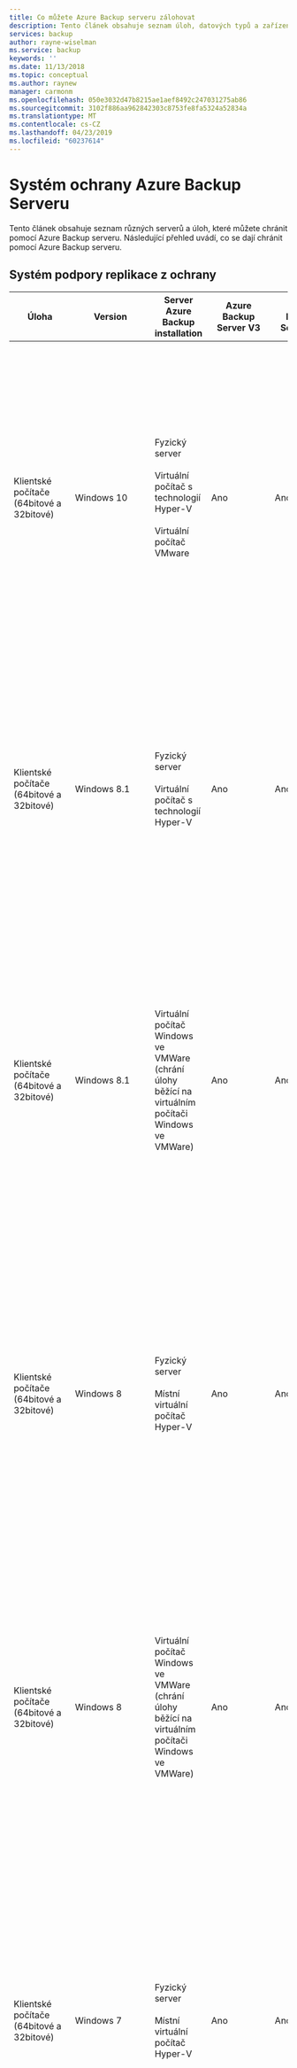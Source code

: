 ```yaml
---
title: Co můžete Azure Backup serveru zálohovat
description: Tento článek obsahuje seznam úloh, datových typů a zařízení, která chrání Azure Backup serveru matice podpory.
services: backup
author: rayne-wiselman
ms.service: backup
keywords: ''
ms.date: 11/13/2018
ms.topic: conceptual
ms.author: raynew
manager: carmonm
ms.openlocfilehash: 050e3032d47b8215ae1aef8492c247031275ab86
ms.sourcegitcommit: 3102f886aa962842303c8753fe8fa5324a52834a
ms.translationtype: MT
ms.contentlocale: cs-CZ
ms.lasthandoff: 04/23/2019
ms.locfileid: "60237614"
---
```

# <a name="azure-backup-server-protection-matrix"></a>Systém ochrany Azure Backup Serveru

Tento článek obsahuje seznam různých serverů a úloh, které můžete chránit pomocí Azure Backup serveru. Následující přehled uvádí, co se dají chránit pomocí Azure Backup serveru.

## <a name="protection-support-matrix"></a>Systém podpory replikace z ochrany

|Úloha|Version|Server Azure Backup</br> installation|Azure Backup</br> Server V3|Azure Backup</br> Server V2|Ochrana a obnovení|
|------------|-----------|---------------|--------------|---------------|-----------------|
|Klientské počítače (64bitové a 32bitové)|Windows 10|Fyzický server<br /><br />Virtuální počítač s technologií Hyper-V<br /><br />Virtuální počítač VMware|Ano|Ano|Svazek, sdílená složka, složka, soubory, svazky s odstraněnými<br /><br />Chráněné svazky musí obsahovat systém souborů NTFS. FAT a FAT32 nejsou podporovány.<br /><br />Svazky musí mít aspoň 1 GB. Aplikace DPM používá k pořízení snímku dat službu Stínová kopie svazku (VSS) a snímek funguje, pouze pokud je svazek aspoň 1 GB.|
|Klientské počítače (64bitové a 32bitové)|Windows 8.1|Fyzický server<br /><br />Virtuální počítač s technologií Hyper-V|Ano|Ano|Soubory<br /><br />Chráněné svazky musí obsahovat systém souborů NTFS. FAT a FAT32 nejsou podporovány.<br /><br />Svazky musí mít aspoň 1 GB. Aplikace DPM používá k pořízení snímku dat službu Stínová kopie svazku (VSS) a snímek funguje, pouze pokud je svazek aspoň 1 GB.|
|Klientské počítače (64bitové a 32bitové)|Windows 8.1|Virtuální počítač Windows ve VMWare (chrání úlohy běžící na virtuálním počítači Windows ve VMWare)|Ano|Ano|Svazek, sdílená složka, složka, soubory, svazky s odstraněnými<br /><br />Chráněné svazky musí obsahovat systém souborů NTFS. FAT a FAT32 nejsou podporovány.<br /><br />Svazky musí mít aspoň 1 GB. Aplikace DPM používá k pořízení snímku dat službu Stínová kopie svazku (VSS) a snímek funguje, pouze pokud je svazek aspoň 1 GB.|
|Klientské počítače (64bitové a 32bitové)|Windows 8|Fyzický server<br /><br />Místní virtuální počítač Hyper-V|Ano|Ano|Svazek, sdílená složka, složka, soubory, svazky s odstraněnými<br /><br />Chráněné svazky musí obsahovat systém souborů NTFS. FAT a FAT32 nejsou podporovány.<br /><br />Svazky musí mít aspoň 1 GB. Aplikace DPM používá k pořízení snímku dat službu Stínová kopie svazku (VSS) a snímek funguje, pouze pokud je svazek aspoň 1 GB.|
|Klientské počítače (64bitové a 32bitové)|Windows 8|Virtuální počítač Windows ve VMWare (chrání úlohy běžící na virtuálním počítači Windows ve VMWare)|Ano|Ano|Svazek, sdílená složka, složka, soubory, svazky s odstraněnými<br /><br />Chráněné svazky musí obsahovat systém souborů NTFS. FAT a FAT32 nejsou podporovány.<br /><br />Svazky musí mít aspoň 1 GB. Aplikace DPM používá k pořízení snímku dat službu Stínová kopie svazku (VSS) a snímek funguje, pouze pokud je svazek aspoň 1 GB.|
|Klientské počítače (64bitové a 32bitové)|Windows 7|Fyzický server<br /><br />Místní virtuální počítač Hyper-V|Ano|Ano|Svazek, sdílená složka, složka, soubory, svazky s odstraněnými<br /><br />Chráněné svazky musí obsahovat systém souborů NTFS. FAT a FAT32 nejsou podporovány.<br /><br />Svazky musí mít aspoň 1 GB. Aplikace DPM používá k pořízení snímku dat službu Stínová kopie svazku (VSS) a snímek funguje, pouze pokud je svazek aspoň 1 GB.|
|Klientské počítače (64bitové a 32bitové)|Windows 7|Virtuální počítač Windows ve VMWare (chrání úlohy běžící na virtuálním počítači Windows ve VMWare)|Ano|Ano|Svazek, sdílená složka, složka, soubory, svazky s odstraněnými<br /><br />Chráněné svazky musí obsahovat systém souborů NTFS. FAT a FAT32 nejsou podporovány.<br /><br />Svazky musí mít aspoň 1 GB. Aplikace DPM používá k pořízení snímku dat službu Stínová kopie svazku (VSS) a snímek funguje, pouze pokud je svazek aspoň 1 GB.|
|Servery (32bitové a 64bitové)|Windows Server 2016|Virtuální počítač Azure (když úloha běží jako virtuální počítač Azure)<br /><br />Virtuální počítač Windows ve VMWare (chrání úlohy běžící na virtuálním počítači Windows ve VMWare)<br /><br />Fyzický server<br /><br />Místní virtuální počítač Hyper-V<br /> <br /> Azure Stack|Ano<br /><br />Ne server Nano|Ano<br /><br />Ne server Nano|Svazek, sdílená složka, složka, soubor, stav/úplné obnovení systému), deduplikované svazky|
|Servery (32bitové a 64bitové)|Windows Server 2012 R2 – Datacenter a Standard|Virtuální počítač Azure (když úloha běží jako virtuální počítač Azure)<br /> <br /> Azure Stack|Ano|Ano|Svazek, sdílená složka, složka, soubor<br /><br />Aplikace DPM musí běžet aspoň Windows Server 2012 R2 pro ochranu systému Windows Server 2012 deduplikované svazky.|
|Servery (32bitové a 64bitové)|Windows Server 2012 R2 – Datacenter a Standard|Virtuální počítač Windows ve VMWare (chrání úlohy běžící na virtuálním počítači Windows ve VMWare)<br /> <br /> Azure Stack|Ano|Ano|Svazek, sdílená složka, složka, soubor, stav/úplné obnovení systému)<br /><br />Aplikace DPM musí běžet na Windows Server 2012 nebo 2012 R2 ochrana svazků systému Windows Server 2012 zajištěná.|
|Servery (32bitové a 64bitové)|Windows Server 2012/2012 s aktualizací SP1 – Datacenter and Standard|Fyzický server<br /><br />Místní virtuální počítač Hyper-V<br /> <br /> Azure Stack|Ano|Ano|Svazek, sdílená složka, složka, soubor, stav/úplné obnovení systému<br /><br />Aplikace DPM musí běžet aspoň Windows Server 2012 R2 pro ochranu systému Windows Server 2012 deduplikované svazky.|
|Servery (32bitové a 64bitové)|Windows Server 2012/2012 s aktualizací SP1 – Datacenter and Standard|Virtuální počítač Azure (když úloha běží jako virtuální počítač Azure)<br /> <br /> Azure Stack|Ano|Ano|Svazek, sdílená složka, složka, soubor<br /><br />Aplikace DPM musí běžet aspoň Windows Server 2012 R2 pro ochranu systému Windows Server 2012 deduplikované svazky.|
|Servery (32bitové a 64bitové)|Windows Server 2012/2012 s aktualizací SP1 – Datacenter and Standard|Virtuální počítač Windows ve VMWare (chrání úlohy běžící na virtuálním počítači Windows ve VMWare)<br /> <br /> Azure Stack|Ano|Ano|Svazek, sdílená složka, složka, soubor, stav/úplné obnovení systému<br /><br />Aplikace DPM musí běžet aspoň Windows Server 2012 R2 pro ochranu systému Windows Server 2012 deduplikované svazky.|
|Servery (32bitové a 64bitové)|Windows Server 2008 R2 SP1 – Standard a Enterprise|Fyzický server<br /><br />Místní virtuální počítač Hyper-V<br /> <br /> Azure Stack|Ano<br /><br />Musíte používat verzi SP1 a nainstalovat [Windows Management Frame 4.0](https://www.microsoft.com/download/details.aspx?id=40855)|Ano<br /><br />Musíte používat verzi SP1 a nainstalovat [Windows Management Frame 4.0](https://www.microsoft.com/download/details.aspx?id=40855)|Svazek, sdílená složka, složka, soubor, stav/úplné obnovení systému|
|Servery (32bitové a 64bitové)|Windows Server 2008 R2 SP1 – Standard a Enterprise|Virtuální počítač Azure (když úloha běží jako virtuální počítač Azure)<br /> <br /> Azure Stack|Ano<br /><br />Musíte používat verzi SP1 a nainstalovat [Windows Management Frame 4.0](https://www.microsoft.com/download/details.aspx?id=40855)|Ano<br /><br />Musíte používat verzi SP1 a nainstalovat [Windows Management Frame 4.0](https://www.microsoft.com/download/details.aspx?id=40855)|Svazek, sdílená složka, složka, soubor|
|Servery (32bitové a 64bitové)|Windows Server 2008 R2 SP1 – Standard a Enterprise|Virtuální počítač Windows ve VMWare (chrání úlohy běžící na virtuálním počítači Windows ve VMWare)<br /> <br /> Azure Stack|Ano<br /><br />Musíte používat verzi SP1 a nainstalovat [Windows Management Frame 4.0](https://www.microsoft.com/download/details.aspx?id=40855)|Ano<br /><br />Musíte používat verzi SP1 a nainstalovat [Windows Management Frame 4.0](https://www.microsoft.com/download/details.aspx?id=40855)|Svazek, sdílená složka, složka, soubor, stav/úplné obnovení systému|
|Servery (32bitové a 64bitové)|Windows Server 2008 SP2|Fyzický server<br /><br />Místní virtuální počítač Hyper-V<br /> <br /> Azure Stack|Ne|Ne|Svazek, sdílená složka, složka, soubor, stav/úplné obnovení systému|
|Servery (32bitové a 64bitové)|Windows Server 2008 SP2|Virtuální počítač Windows ve VMWare (chrání úlohy běžící na virtuálním počítači Windows ve VMWare)<br /> <br /> Azure Stack|Ano|Ano|Svazek, sdílená složka, složka, soubor, stav/úplné obnovení systému|
|Servery (32bitové a 64bitové)|Windows Storage Server 2008|Fyzický server<br /><br />Místní virtuální počítač Hyper-V<br /> <br /> Azure Stack|Ano|Ano|Svazek, sdílená složka, složka, soubor, stav/úplné obnovení systému|
|SQL Server|SQL Server 2017|Fyzický server <br /><br /> Místní virtuální počítač Hyper-V <br /> <br /> Virtuální počítače Azure <br /><br /> Virtuální počítač Windows ve VMWare (chrání úlohy běžící na virtuálním počítači Windows ve VMWare)<br /> <br /> Azure Stack|Ano|Ne|Všechny scénáře nasazení: databáze|
|SQL Server|SQL Server 2016 SP2|Fyzický server <br /><br /> Místní virtuální počítač Hyper-V <br /> <br /> Virtuální počítače Azure <br /><br /> Virtuální počítač Windows ve VMWare (chrání úlohy běžící na virtuálním počítači Windows ve VMWare)<br /> <br /> Azure Stack|Ano|Ano|Všechny scénáře nasazení: databáze|
|SQL Server|SQL Server 2016 SP1|Fyzický server <br /><br /> Místní virtuální počítač Hyper-V <br /> <br /> Virtuální počítače Azure <br /><br /> Virtuální počítač Windows ve VMWare (chrání úlohy běžící na virtuálním počítači Windows ve VMWare)<br /> <br /> Azure Stack|Ano|Ano|Všechny scénáře nasazení: databáze|
|SQL Server|SQL Server 2016|Fyzický server <br /><br /> Místní virtuální počítač Hyper-V <br /> <br /> Virtuální počítače Azure <br /><br /> Virtuální počítač Windows ve VMWare (chrání úlohy běžící na virtuálním počítači Windows ve VMWare)<br /> <br /> Azure Stack|Ano|Ano |Všechny scénáře nasazení: databáze|
|SQL Server|SQL Server 2014|Virtuální počítač Azure (když úloha běží jako virtuální počítač Azure)<br /> <br /> Azure Stack|Ano|Ano|Všechny scénáře nasazení: databáze|
|SQL Server|SQL Server 2014|Virtuální počítač Windows ve VMWare (chrání úlohy běžící na virtuálním počítači Windows ve VMWare)<br /> <br /> Azure Stack|Ano|Ano|Všechny scénáře nasazení: databáze|
|SQL Server|SQL Server 2012 s aktualizací SP2|Fyzický server<br /><br />Místní virtuální počítač Hyper-V<br /> <br /> Azure Stack|Ano|Ano|Všechny scénáře nasazení: databáze|
|SQL Server|SQL Server 2012 s aktualizací SP2|Virtuální počítač Azure (když úloha běží jako virtuální počítač Azure)<br /> <br /> Azure Stack|Ano|Ano|Všechny scénáře nasazení: databáze|
|SQL Server|SQL Server 2012 s aktualizací SP2|Virtuální počítač Windows ve VMWare (chrání úlohy běžící na virtuálním počítači Windows ve VMWare)<br /> <br /> Azure Stack|Ano|Ano|Všechny scénáře nasazení: databáze|
|SQL Server|SQL Server 2012, SQL Server 2012 s aktualizací SP1|Fyzický server<br /><br />Místní virtuální počítač Hyper-V<br /> <br /> Azure Stack|Ano|Ano|Všechny scénáře nasazení: databáze|
|SQL Server|SQL Server 2012, SQL Server 2012 s aktualizací SP1|Virtuální počítač Azure (když úloha běží jako virtuální počítač Azure)<br /> <br /> Azure Stack|Ano|Ano|Všechny scénáře nasazení: databáze|
|SQL Server|SQL Server 2012, SQL Server 2012 s aktualizací SP1|Virtuální počítač Windows ve VMWare (chrání úlohy běžící na virtuálním počítači Windows ve VMWare)<br /> <br /> Azure Stack|Ano|Ano|Všechny scénáře nasazení: databáze|
|SQL Server|SQL Server 2008 R2|Fyzický server<br /><br />Místní virtuální počítač Hyper-V<br /> <br /> Azure Stack|Ano|Ano|Všechny scénáře nasazení: databáze|
|SQL Server|SQL Server 2008 R2|Virtuální počítač Azure (když úloha běží jako virtuální počítač Azure)<br /> <br /> Azure Stack|Ano|Ano|Všechny scénáře nasazení: databáze|
|SQL Server|SQL Server 2008 R2|Virtuální počítač Windows ve VMWare (chrání úlohy běžící na virtuálním počítači Windows ve VMWare)<br /> <br /> Azure Stack|Ano|Ano|Všechny scénáře nasazení: databáze|
|SQL Server|SQL Server 2008|Fyzický server<br /><br />Místní virtuální počítač Hyper-V<br /> <br /> Azure Stack|Ano|Ano|Všechny scénáře nasazení: databáze|
|SQL Server|SQL Server 2008|Virtuální počítač Azure (když úloha běží jako virtuální počítač Azure)<br /> <br /> Azure Stack|Ano|Ano|Všechny scénáře nasazení: databáze|
|SQL Server|SQL Server 2008|Virtuální počítač Windows ve VMWare (chrání úlohy běžící na virtuálním počítači Windows ve VMWare)<br /> <br /> Azure Stack|Ano|Ano|Všechny scénáře nasazení: databáze|
|Výměna|Exchange 2016|Fyzický server<br/><br/> Místní virtuální počítač Hyper-V<br /> <br /> Azure Stack|Ano|Ano|Ochrana (všechny scénáře nasazení): Samostatný server Exchange, databáze ve skupině dostupnosti databáze (DAG)<br /><br />Obnovení (všechny scénáře nasazení): Poštovní schránka, databáze poštovní schránky ve skupině DAG<br/><br/> Zálohování serveru Exchange za nepodporuje odolný systém souborů |
|Výměna|Exchange 2016|Virtuální počítač Windows ve VMWare (chrání úlohy běžící na virtuálním počítači Windows ve VMWare)<br /> <br /> Azure Stack|Ano|Ano|Ochrana (všechny scénáře nasazení): Samostatný server Exchange, databáze ve skupině dostupnosti databáze (DAG)<br /><br />Obnovení (všechny scénáře nasazení): Poštovní schránka, databáze poštovní schránky ve skupině DAG<br/><br/> Zálohování serveru Exchange za nepodporuje odolný systém souborů |
|Výměna|Exchange 2013|Fyzický server<br /><br />Místní virtuální počítač Hyper-V<br /> <br /> Azure Stack|Ano|Ano|Ochrana (všechny scénáře nasazení): Samostatný server Exchange, databáze ve skupině dostupnosti databáze (DAG)<br /><br />Obnovení (všechny scénáře nasazení): Poštovní schránka, databáze poštovní schránky ve skupině DAG<br/><br/> Zálohování serveru Exchange za nepodporuje odolný systém souborů |
|Výměna|Exchange 2013|Virtuální počítač Windows ve VMWare (chrání úlohy běžící na virtuálním počítači Windows ve VMWare)<br /> <br /> Azure Stack|Ano|Ano|Ochrana (všechny scénáře nasazení): Samostatný server Exchange, databáze ve skupině dostupnosti databáze (DAG)<br /><br />Obnovení (všechny scénáře nasazení): Poštovní schránka, databáze poštovní schránky ve skupině DAG<br/><br/> Zálohování serveru Exchange za nepodporuje odolný systém souborů |
|Výměna|Exchange 2010|Fyzický server<br /><br />Místní virtuální počítač Hyper-V<br /> <br /> Azure Stack|Ano|Ano|Ochrana (všechny scénáře nasazení): Samostatný server Exchange, databáze ve skupině dostupnosti databáze (DAG)<br /><br />Obnovení (všechny scénáře nasazení):  Poštovní schránka, databáze poštovní schránky ve skupině DAG<br/><br/> Zálohování serveru Exchange za nepodporuje odolný systém souborů |
|Výměna|Exchange 2010|Virtuální počítač Windows ve VMWare (chrání úlohy běžící na virtuálním počítači Windows ve VMWare)<br /> <br /> Azure Stack|Ano|Ano|Ochrana (všechny scénáře nasazení): Samostatný server Exchange, databáze ve skupině dostupnosti databáze (DAG)<br /><br />Obnovení (všechny scénáře nasazení):  Poštovní schránka, databáze poštovní schránky ve skupině DAG<br/><br/> Zálohování serveru Exchange za nepodporuje odolný systém souborů |
|SharePoint|SharePoint 2016|Fyzický server<br /><br />Místní virtuální počítač Hyper-V<br /><br />Virtuální počítač Azure (když úloha běží jako virtuální počítač Azure)<br /><br />Virtuální počítač Windows ve VMWare (chrání úlohy běžící na virtuálním počítači Windows ve VMWare)<br /> <br /> Azure Stack|Ano|Ano|Ochrana (všechny scénáře nasazení):  Farma, obsah frontendového webového serveru<br /><br />Obnovení (všechny scénáře nasazení):  Farma, databáze, webová aplikace, soubor nebo položka seznamu, vyhledávání služby SharePoint, frontendový webový server<br /><br />Všimněte si, že není podporována ochrana Sharepointové farmy, která používá funkci SQL Server 2012 AlwaysOn pro databázi obsahu.|
|SharePoint|SharePoint 2013|Fyzický server<br /><br />Místní virtuální počítač Hyper-V<br /> <br /> Azure Stack|Ano|Ano|Ochrana (všechny scénáře nasazení):  Farma, obsah frontendového webového serveru<br /><br />Obnovení (všechny scénáře nasazení):  Farma, databáze, webová aplikace, soubor nebo položka seznamu, vyhledávání služby SharePoint, frontendový webový server<br /><br />Všimněte si, že není podporována ochrana Sharepointové farmy, která používá funkci SQL Server 2012 AlwaysOn pro databázi obsahu.|
|SharePoint|SharePoint 2013|Virtuální počítač Azure (když úloha běží jako virtuální počítač Azure) – aplikace DPM 2012 R2 Update Rollup 3 a vyšší<br /> <br /> Azure Stack|Ano|Ano|Ochrana (všechny scénáře nasazení):  Farma, vyhledávání služby SharePoint, obsah frontendového webového serveru<br /><br />Obnovení (všechny scénáře nasazení):  Farma, databáze, webová aplikace, soubor nebo položka seznamu, vyhledávání služby SharePoint, frontendový webový server<br /><br />Všimněte si, že není podporována ochrana Sharepointové farmy, která používá funkci SQL Server 2012 AlwaysOn pro databázi obsahu.|
|SharePoint|SharePoint 2013|Virtuální počítač Windows ve VMWare (chrání úlohy běžící na virtuálním počítači Windows ve VMWare)<br /> <br /> Azure Stack|Ano|Ano|Ochrana (všechny scénáře nasazení):  Farma, vyhledávání služby SharePoint, obsah frontendového webového serveru<br /><br />Obnovení (všechny scénáře nasazení):  Farma, databáze, webová aplikace, soubor nebo položka seznamu, vyhledávání služby SharePoint, frontendový webový server<br /><br />Všimněte si, že není podporována ochrana Sharepointové farmy, která používá funkci SQL Server 2012 AlwaysOn pro databázi obsahu.|
|SharePoint|SharePoint 2010|Fyzický server<br /><br />Místní virtuální počítač Hyper-V<br /> <br /> Azure Stack|Ano|Ano|Ochrana (všechny scénáře nasazení): Farma, vyhledávání služby SharePoint, obsah frontendového webového serveru<br /><br />Obnovení (všechny scénáře nasazení): Farma, databáze, webová aplikace, soubor nebo položka seznamu, vyhledávání služby SharePoint, frontendový webový server|
|SharePoint|SharePoint 2010|Virtuální počítač Azure (když úloha běží jako virtuální počítač Azure)<br /> <br /> Azure Stack|Ano|Ano|Ochrana (všechny scénáře nasazení): Farma, vyhledávání služby SharePoint, obsah frontendového webového serveru<br /><br />Obnovení (všechny scénáře nasazení): Farma, databáze, webová aplikace, soubor nebo položka seznamu, vyhledávání služby SharePoint, frontendový webový server|
|SharePoint|SharePoint 2010|Virtuální počítač Windows ve VMWare (chrání úlohy běžící na virtuálním počítači Windows ve VMWare)<br /> <br /> Azure Stack|Ano|Ano|Ochrana (všechny scénáře nasazení): Farma, vyhledávání služby SharePoint, obsah frontendového webového serveru<br /><br />Obnovení (všechny scénáře nasazení): Farma, databáze, webová aplikace, soubor nebo položka seznamu, vyhledávání služby SharePoint, frontendový webový server|
|Hostitel Hyper-V – agent ochrany DPM na hostitelském serveru Hyper-V, clusteru nebo virtuálního počítače|Windows Server 2016|Fyzický server<br /><br />Místní virtuální počítač Hyper-V|Ano|Ano|Ochrana: Počítače Hyper-V, sdílené svazky clusteru (CSV)<br /><br />Obnovení: Virtuální počítač, obnovení na úrovni položek souborů a složky, svazky, virtuální pevné disky|
|Hostitel Hyper-V – agent ochrany DPM na hostitelském serveru Hyper-V, clusteru nebo virtuálního počítače|Windows Server 2012 R2 – Datacenter a Standard|Fyzický server<br /><br />Místní virtuální počítač Hyper-V|Ano|Ano|Ochrana: Počítače Hyper-V, sdílené svazky clusteru (CSV)<br /><br />Obnovení: Virtuální počítač, obnovení na úrovni položek souborů a složky, svazky, virtuální pevné disky|
|Hostitel Hyper-V – agent ochrany DPM na hostitelském serveru Hyper-V, clusteru nebo virtuálního počítače|Windows Server 2012 – Datacenter a Standard|Fyzický server<br /><br />Místní virtuální počítač Hyper-V|Ano|Ano|Ochrana: Počítače Hyper-V, sdílené svazky clusteru (CSV)<br /><br />Obnovení: Virtuální počítač, obnovení na úrovni položek souborů a složky, svazky, virtuální pevné disky|
|Hostitel Hyper-V – agent ochrany DPM na hostitelském serveru Hyper-V, clusteru nebo virtuálního počítače|Windows Server 2008 R2 SP1 – Enterprise a Standard|Fyzický server<br /><br />Místní virtuální počítač Hyper-V|Ano|Ano|Ochrana: Počítače Hyper-V, sdílené svazky clusteru (CSV)<br /><br />Obnovení: Virtuální počítač, obnovení na úrovni položek souborů a složky, svazky, virtuální pevné disky|
|Hostitel Hyper-V – agent ochrany DPM na hostitelském serveru Hyper-V, clusteru nebo virtuálního počítače|Windows Server 2008 SP2|Fyzický server<br /><br />Místní virtuální počítač Hyper-V|Ne|Ne|Ochrana: Počítače Hyper-V, sdílené svazky clusteru (CSV)<br /><br />Obnovení: Virtuální počítač, obnovení na úrovni položek souborů a složky, svazky, virtuální pevné disky|
|Virtuální počítače VMware|VMware vCenter/vSphere ESX/ESXi licenci 5.5/6.0/6.5 verze |Fyzický server <br/>On-premises Hyper-V virtuálního počítače, <br/> Windows virtuální počítač v prostředí VMWare|Ano|Ano|Virtuální počítače VMware na sdílené svazky clusteru (CSV), systém souborů NFS a úložištěm pro sítě SAN<br /> Obnovení na úrovni položek souborů a složek je k dispozici pouze pro virtuální počítače s Windows, se nepodporují aplikace Vapp VMware.|
|Virtuální počítače VMware|[VMware vSphere 6.7](backup-azure-backup-server-vmware.md#vmware-vsphere-67) |Fyzický server <br/>On-premises Hyper-V virtuálního počítače, <br/> Windows virtuální počítač v prostředí VMWare|Ano|Ne|Virtuální počítače VMware na sdílené svazky clusteru (CSV), systém souborů NFS a úložištěm pro sítě SAN<br /> Obnovení na úrovni položek souborů a složek je k dispozici pouze pro virtuální počítače s Windows, se nepodporují aplikace Vapp VMware.|
|Linux|Linux spuštěný jako hosta technologie Hyper-V nebo VMware|Fyzický server <br/>On-premises Hyper-V virtuálního počítače, <br/> Windows virtuální počítač v prostředí VMWare|Ano|Ano|Technologie Hyper-V musí běžet na Windows Server 2012 R2 nebo Windows Server 2016. Ochrana: Celý virtuální počítač<br /><br />Obnovení: Celý virtuální počítač <br/><br/> Úplný seznam podporovaných Linuxových distribucích a verzích, najdete v článku, [Linux v distribucích schválených pro Azure](../virtual-machines/linux/endorsed-distros.md).|

## <a name="cluster-support"></a>Podpora clusteru
Azure Backup Server dokáže chránit data v následujících clusterovaných aplikacích:

-   Souborové servery

-   SQL Server

-   Hyper-V – Pokud chráníte cluster Hyper-V pomocí ochrany DPM se Škálováním, nemůžete přidat sekundární ochranu pro chráněné úlohy Hyper-V.

    Při spuštění technologie Hyper-V v systému Windows Server 2008 R2, je potřeba nainstalovat aktualizaci popsanou v článku KB [975354](https://support.microsoft.com/en-us/kb/975354).
    Pokud spustíte Hyper-V v systému Windows Server 2008 R2 v konfiguraci clusteru, ujistěte se, že instalace aktualizace SP2 a KB [971394](https://support.microsoft.com/en-us/kb/971394).

-   Exchange Server – Azure Backup Server dokáže chránit nesdílené diskové clustery pro podporované verze systému Exchange Server (cluster průběžnou replikaci) a taky může chránit Exchange Server nakonfigurovaný pro místní průběžnou replikaci.

-   SQL Server – Azure Backup Server nepodporuje zálohování databáze SQL serveru hostované na sdílené svazky clusteru (CSV).

Azure Backup Server může chránit úlohy clusteru, které jsou umístěné ve stejné doméně jako DPM server a v podřízené nebo důvěryhodné doméně. Pokud chcete ochranu zdrojů dat v nedůvěryhodných doménách nebo pracovních skupinách, použijte protokol NTLM nebo ověření certifikátu pro jeden server nebo ověřování certifikátu jenom pro cluster.
